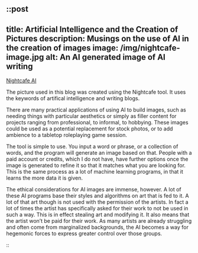 ::post
---
title: Artificial Intelligence and the Creation of Pictures
description: Musings on the use of AI in the creation of images
image: /img/nightcafe-image.jpg
alt: An AI generated image of AI writing
---

[Nightcafe AI](https://creator.nightcafe.studio/)

The picture used in this blog was created using the Nightcafe tool. It uses the keywords of artifical intelligence and writing blogs.

There are many practical applications of using AI to build images, such as needing things with particular aesthetics or simply as filler content for projects ranging from professional, to informal, to hobbying. These images could be used as a potential replacement for stock photos, or to add ambience to a tabletop roleplaying game session.

The tool is simple to use. You input a word or phrase, or a collection of words, and the program will generate an image based on that. People with a paid account or credits, which I do not have, have further options once the image is generated to refine it so that it matches what you are looking for. This is the same process as a lot of machine learning programs, in that it learns the more data it is given.

The ethical considerations for AI images are immense, however. A lot of these AI programs base their styles and algorithms on art that is fed to it. A lot of that art though is not used with the permission of the artists. In fact a lot of times the artist has specifically asked for their work to not be used in such a way. This is in effect stealing art and modifying it. It also means that the artist won’t be paid for their work. As many artists are already struggling and often come from marginalized backgrounds, the AI becomes a way for hegemonic forces to express greater control over those groups.

::